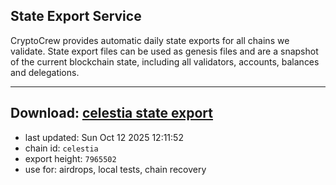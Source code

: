 ## State Export Service
CryptoCrew provides automatic daily state exports for all chains we validate. State export files can be used as genesis files and are a snapshot of the current blockchain state, including all validators, accounts, balances and delegations.

---
**Download: [celestia state export](https://dl-eu2.ccvalidators.com/SERVICE/celestia/celestia_export_7965502.json)**
---

- last updated: Sun Oct 12 2025 12:11:52
- chain id: `celestia`
- export height: `7965502`
- use for: airdrops, local tests, chain recovery
